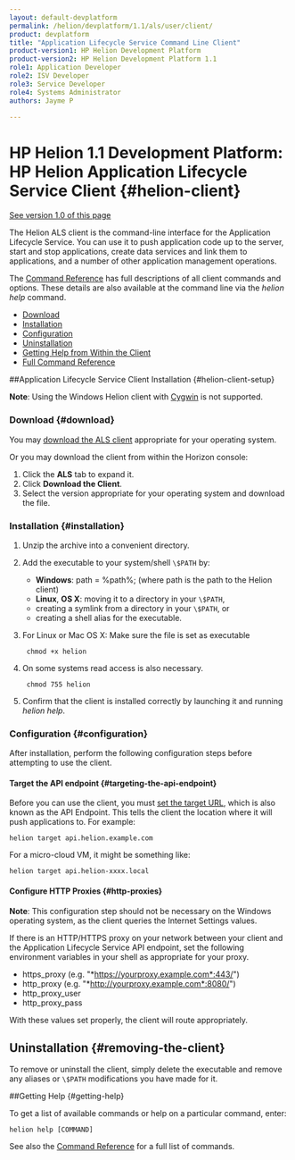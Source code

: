 ```yaml
---
layout: default-devplatform
permalink: /helion/devplatform/1.1/als/user/client/
product: devplatform
title: "Application Lifecycle Service Command Line Client"
product-version1: HP Helion Development Platform
product-version2: HP Helion Development Platform 1.1
role1: Application Developer 
role2: ISV Developer
role3: Service Developer
role4: Systems Administrator
authors: Jayme P

---
```

<!--PUBLISHED-->

# HP Helion 1.1 Development Platform: HP Helion Application Lifecycle Service Client {#helion-client}
[See version 1.0 of this page](/als/v1/user/client/)


The Helion ALS client is the command-line interface for the Application Lifecycle Service. You can use it to push application code up to the server, start and stop applications, create data services and link them to
applications, and a number of other application management operations.

The [Command Reference](/helion/devplatform/1.1/als/user/reference/client-ref/#command-ref-client) has full
descriptions of all client commands and options. These details are also
available at the command line via the *helion help* command.


- [Download](#download)
- [Installation](#installation)
- [Configuration](#configuration)
- [Uninstallation](#removing-the-client)
- [Getting Help from Within the Client](#getting-help)
- [Full Command Reference](/helion/devplatform/1.1/als/user/reference/client-ref/#command-ref-client)

##Application Lifecycle Service Client Installation {#helion-client-setup}

**Note**: Using the Windows Helion client with
[Cygwin](http://www.cygwin.com/) is not supported.

### Download {#download}
You may [download the ALS client](/helion/devplatform/1.1/als/client/download) appropriate for your operating system.

Or you may download the client from within the Horizon console:

1. Click the **ALS** tab to expand it.
2. Click **Download the Client**.
3. Select the version appropriate for your operating system and download the file.
### Installation {#installation}
1.  Unzip the archive into a convenient directory.
3.  Add the executable to your system/shell `\$PATH` by:
	-   **Windows**: path = %path%; (where path is the path to the Helion client)
	-   **Linux**, **OS X**: moving it to a directory in your `\$PATH`,
	-   creating a symlink from a directory in your `\$PATH`, or
	-   creating a shell alias for the executable.



1. For Linux or Mac OS X: Make sure the file is set as executable

		chmod +x helion 


1. On some systems read access is also necessary.
 
	   	chmod 755 helion

4.  Confirm that the client is installed correctly by launching it and running *helion help*.

### Configuration  {#configuration}
After installation, perform the following configuration steps before attempting to use the client.

#### Target the API endpoint {#targeting-the-api-endpoint}

Before you can use the client, you must [set the target URL](/helion/devplatform/1.1/als/user/reference/client-ref/gettingstarted/#command-target), which is also known as the API Endpoint. This tells the client the location where it will push applications to. For example:

   	helion target api.helion.example.com

For a micro-cloud VM, it might be something like:

	helion target api.helion-xxxx.local

#### Configure HTTP Proxies {#http-proxies}
**Note**: This configuration step should not be necessary on the Windows operating system, as the client queries the Internet Settings values. 

If there is an HTTP/HTTPS proxy on your network between your client and
the Application Lifecycle Service API endpoint, set the following environment variables in your shell as appropriate for your proxy. 

-   https\_proxy (e.g. "*https://yourproxy.example.com*:443/")
-   http\_proxy (e.g. "*http://yourproxy.example.com*:8080/")
-   http\_proxy\_user
-   http\_proxy\_pass

With these values set properly, the client will route appropriately.

## Uninstallation {#removing-the-client}

To remove or uninstall the client, simply delete the executable and remove any aliases or `\$PATH` modifications you have made for it.

##Getting Help {#getting-help}

To get a list of available commands or help on a particular command, enter:

    helion help [COMMAND]

See also the [Command Reference](/helion/devplatform/1.1/als/user/reference/client-ref/#command-ref-client) for a full
list of commands.
